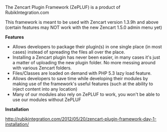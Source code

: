 The Zencart Plugin Framework (ZePLUF) is a product of RubikIntegration.com

This framework is meant to be used with Zencart version 1.3.9h and above (certain features may NOT work with the new Zencart 1.5.0 admin menu yet)

**Features**
- Allows developers to package their plugin(s) in one single place (in most cases) instead of spreading the files all over the place.
- Installing a Zencart plugin has never been easier, in many cases it's just a matter of uploading the new plugin folder. No more messing around with various Zencart folders.
- Files/Classes are loaded on demand with PHP 5.3 lazy load feature.
- Allows developers to save time while developing their modules by making use of the framework's useful features (such at the ability to inject content into any location)
- Many of our modules also rely on ZePLUF to work, you won't be able to use our modules without ZePLUF

**Installation**

http://rubikintegration.com/2012/05/20/zencart-plugin-framework-day-1-installation/



